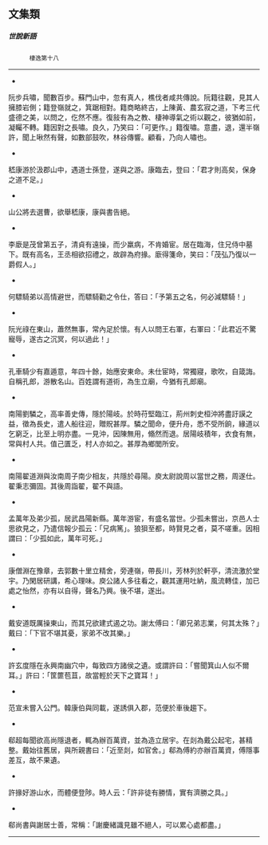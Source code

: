 

## 文集類

##### 世說新語
　　　`棲逸第十八`

* * *

*
阮步兵嘯，聞數百步。蘇門山中，忽有真人，樵伐者咸共傳說。阮籍往觀，見其人擁膝岩側；籍登嶺就之，箕踞相對。籍商略終古，上陳黃、農玄寂之道，下考三代盛德之美，以問之，仡然不應。復敍有為之教、棲神導氣之術以觀之，彼猶如前，凝矚不轉。籍因對之長嘯。良久，乃笑曰：「可更作。」籍復嘯。意盡，退，還半嶺許，聞上啾然有聲，如數部鼓吹，林谷傳響。顧看，乃向人嘯也。

*
嵇康游於汲郡山中，遇道士孫登，遂與之游。康臨去，登曰：「君才則高矣，保身之道不足。」

*
山公將去選曹，欲舉嵇康，康與書告絕。

*
李廞是茂曾第五子，清貞有遠操，而少羸病，不肯婚宦。居在臨海，住兄侍中墓下。既有高名，王丞相欲招禮之，故辟為府掾。廞得箋命，笑曰：「茂弘乃復以一爵假人。」

*
何驃騎弟以高情避世，而驃騎勸之令仕，答曰：「予第五之名，何必減驃騎！」

*
阮光祿在東山，蕭然無事，常內足於懷。有人以問王右軍，右軍曰：「此君近不驚寵辱，遂古之沉冥，何以過此！」

*
孔車騎少有嘉遁意，年四十餘，始應安東命。未仕宦時，常獨寢，歌吹，自箴誨。自稱孔郎，游散名山。百姓謂有道術，為生立廟，今猶有孔郎廟。

*
南陽劉驎之，高率善史傳，隱於陽岐。於時苻堅臨江，荊州刺史桓沖將盡訏謨之益，徵為長史，遣人船往迎，贈貺甚厚。驎之聞命，便升舟，悉不受所餉，緣道以乞窮乏，比至上明亦盡。一見沖，因陳無用，翛然而退。居陽岐積年，衣食有無，常與村人共。值己匱乏，村人亦如之。甚厚為鄉閭所安。

*
南陽翟道淵與汝南周子南少相友，共隱於尋陽。庾太尉說周以當世之務，周遂仕。翟秉志彌固。其後周詣翟，翟不與語。

*
孟萬年及弟少孤，居武昌陽新縣。萬年游宦，有盛名當世。少孤未嘗出，京邑人士思欲見之，乃遣信報少孤云：「兄病篤」。狼狽至都，時賢見之者，莫不嗟重。因相謂曰：「少孤如此，萬年可死。」

*
康僧淵在豫章，去郭數十里立精舍，旁連嶺，帶長川，芳林列於軒亭，清流激於堂宇。乃閑居研講，希心理味。庾公諸人多往看之，觀其運用吐納，風流轉佳，加已處之怡然，亦有以自得，聲名乃興。後不堪，遂出。

*
戴安道既厲操東山，而其兄欲建式遏之功。謝太傅曰：「卿兄弟志業，何其太殊？」戴曰：「下官不堪其憂，家弟不改其樂。」

*
許玄度隱在永興南幽穴中，每致四方諸侯之遺。或謂許曰：「嘗聞箕山人似不爾耳。」許曰：「筐篚苞苴，故當輕於天下之寶耳！」

*
范宣未嘗入公門。韓康伯與同載，遂誘俱入郡，范便於車後趨下。

*
郗超每聞欲高尚隱退者，輒為辦百萬資，並為造立居宇。在剡為戴公起宅，甚精整。戴始往舊居，與所親書曰：「近至剡，如官舍。」郗為傅約亦辦百萬資，傅隱事差互，故不果遺。

*
許掾好游山水，而體便登陟。時人云：「許非徒有勝情，實有濟勝之具。」

*
郗尚書與謝居士善，常稱：「謝慶緒識見雖不絕人，可以累心處都盡。」

* * *


